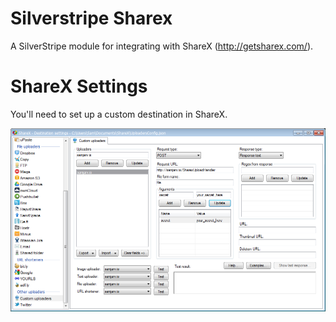 Silverstripe Sharex
===================

A SilverStripe module for integrating with ShareX (http://getsharex.com/).


ShareX Settings
========================

You'll need to set up a custom destination in ShareX.

![ShareX Settings](/docs/sharex-settings.png)
